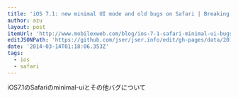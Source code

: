 ```yaml
---
title: 'iOS 7.1: new minimal UI mode and old bugs on Safari | Breaking the Mobile Web'
author: azu
layout: post
itemUrl: 'http://www.mobilexweb.com/blog/ios-7-1-safari-minimal-ui-bugs'
editJSONPath: 'https://github.com/jser/jser.info/edit/gh-pages/data/2014/03/index.json'
date: '2014-03-14T01:18:06.353Z'
tags:
  - ios
  - safari
---
```

iOS7.1のSafariのminimal-uiとその他バグについて
